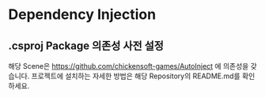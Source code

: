 # Dependency Injection

## .csproj Package 의존성 사전 설정
해당 Scene은 https://github.com/chickensoft-games/AutoInject 에 의존성을 갖습니다. 프로젝트에 설치하는 자세한 방법은 해당 Repository의 README.md를 확인하세요.

